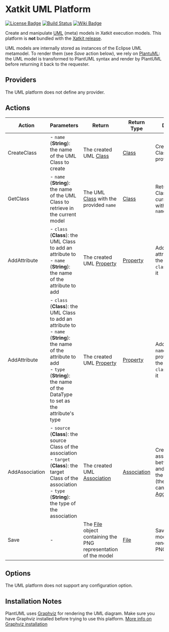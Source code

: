 Xatkit UML Platform
=====

[![License Badge](https://img.shields.io/badge/license-EPL%202.0-brightgreen.svg)](https://opensource.org/licenses/EPL-2.0)
[![Build Status](https://travis-ci.com/xatkit-bot-platform/xatkit-uml-platform.svg?branch=master)](https://travis-ci.com/xatkit-bot-platform/xatkit-uml-platform)
[![Wiki Badge](https://img.shields.io/badge/doc-wiki-blue)](https://github.com/xatkit-bot-platform/xatkit-releases/wiki/Xatkit-UML-Platform)


Create and manipulate [UML](https://www.omg.org/spec/UML/About-UML/) (meta) models in Xatkit execution models. This platform is **not** bundled with the [Xatkit release](https://github.com/xatkit-bot-platform/xatkit-releases/releases).

UML models are internally stored as instances of the Eclipse UML metamodel. To render them (see *Save* action below), we rely on [PlantuML](http://plantuml.com/): the UML model is transformed to PlantUML syntax and render by PlantUML before returning it back to the requester.  

## Providers

The UML platform does not define any provider.

## Actions

| Action  | Parameters | Return                                  | Return Type | Description                                     |
| ------- | ---------- | --------------------------------------- | ----------- | ----------------------------------------------- |
| CreateClass | - `name` (**String**): the name of the UML Class to create          | The created UML [Class](https://download.eclipse.org/modeling/mdt/uml2/javadoc/5.0.0/org/eclipse/uml2/uml/Class.html)   | [Class](https://download.eclipse.org/modeling/mdt/uml2/javadoc/5.0.0/org/eclipse/uml2/uml/Class.html)      | Creates a UML Class with the provided `name` |
| GetClass | - `name` (**String**): the name of the UML Class to retrieve in the current model | The UML [Class](https://download.eclipse.org/modeling/mdt/uml2/javadoc/5.0.0/org/eclipse/uml2/uml/Class.html) with the provided `name` | [Class](https://download.eclipse.org/modeling/mdt/uml2/javadoc/5.0.0/org/eclipse/uml2/uml/Class.html) | Returns the UML Class in the current model with the provided `name` |
| AddAttribute | - `class` (**Class**): the UML Class to add an attribute to<br/> - `name` (**String**): the name of the attribute to add | The created UML [Property](https://download.eclipse.org/modeling/mdt/uml2/javadoc/5.0.0/org/eclipse/uml2/uml/Property.html) | [Property](https://download.eclipse.org/modeling/mdt/uml2/javadoc/5.0.0/org/eclipse/uml2/uml/Property.html) | Adds an attributes `name` to the provided `class` and returns it |
| AddAttribute | - `class` (**Class**): the UML Class to add an attribute to<br/> - `name` (**String**): the name of the attribute to add<br/> - `type` (**String**): the name of the DataType to set as the attribute's type | The created UML [Property](https://download.eclipse.org/modeling/mdt/uml2/javadoc/5.0.0/org/eclipse/uml2/uml/Property.html) | [Property](https://download.eclipse.org/modeling/mdt/uml2/javadoc/5.0.0/org/eclipse/uml2/uml/Property.html) | Adds an attribute `name` with the provided `type` to the provided `class` and returns it |
| AddAssociation | - `source` (**Class**): the source Class of the association<br/> - `target` (**Class**): the target Class of the association<br/> - `type` (**String**): the type of the association | The created UML [Association](https://download.eclipse.org/modeling/mdt/uml2/javadoc/5.0.0/org/eclipse/uml2/uml/Association.html) | [Association](https://download.eclipse.org/modeling/mdt/uml2/javadoc/5.0.0/org/eclipse/uml2/uml/Association.html) | Creates an association between `source` and `target` with the given type (the type literals can be found in [AggregationKind](https://download.eclipse.org/modeling/mdt/uml2/javadoc/5.0.0/org/eclipse/uml2/uml/AggregationKind.html)) |
| Save | - | The [File](https://docs.oracle.com/javase/7/docs/api/java/io/File.html) object containing the PNG representation of the model | [File](https://docs.oracle.com/javase/7/docs/api/java/io/File.html) | Save the current model and renders it in a PNG | 

## Options

The UML platform does not support any configuration option.

## Installation Notes

PlantUML uses [Graphviz](https://graphviz.gitlab.io/) for rendering the UML diagram. Make sure you have Graphviz installed before trying to use this platform. [More info on Graphviz installation](http://plantuml.com/fr/graphviz-dot)

